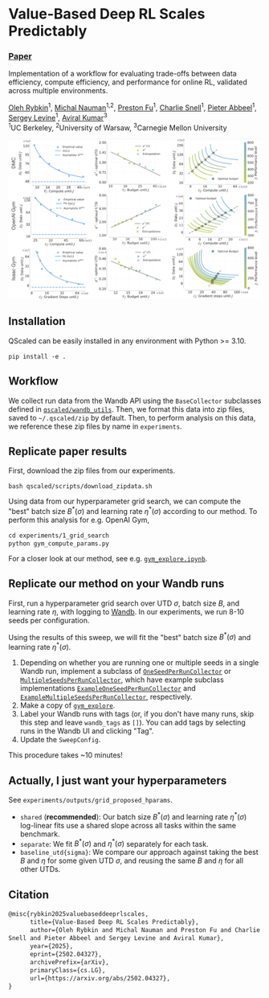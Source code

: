 # Value-Based Deep RL Scales Predictably
### [Paper](https://arxiv.org/abs/2502.04327)

Implementation of a workflow for evaluating trade-offs between data efficiency,
compute efficiency, and performance for online RL, validated across multiple
environments.

 [Oleh Rybkin](https://people.eecs.berkeley.edu/~oleh/)<sup>1</sup>,
 [Michal Nauman](https://scholar.google.com/citations?user=GnEVRtQAAAAJ&hl=en)<sup>1,2</sup>,
 [Preston Fu](https://prestonfu.com/)<sup>1</sup>,
 [Charlie Snell](https://sea-snell.github.io/)<sup>1</sup>,
 [Pieter Abbeel](https://people.eecs.berkeley.edu/~pabbeel/)<sup>1</sup>,
 [Sergey Levine](https://people.eecs.berkeley.edu/~svlevine/)<sup>1</sup>,
 [Aviral Kumar](https://aviralkumar2907.github.io/)<sup>3</sup> <br>
 <sup>1</sup>UC Berkeley, <sup>2</sup>University of Warsaw, <sup>3</sup>Carnegie Mellon University

<img src='assets/scaling.png'/>

## Installation

QScaled can be easily installed in any environment with Python >= 3.10.
```
pip install -e .
```

## Workflow

We collect run data from the Wandb API using the `BaseCollector` subclasses
defined in [`qscaled/wandb_utils`](qscaled/wandb_utils). Then, we format this
data into zip files, saved to `~/.qscaled/zip` by default. Then, to perform
analysis on this data, we reference these zip files by name in `experiments`.


## Replicate paper results

First, download the zip files from our experiments.
```
bash qscaled/scripts/download_zipdata.sh
```

Using data from our hyperparameter grid search, we can compute the "best" batch 
size $B^* (\sigma)$ and learning rate $\eta^* (\sigma)$ according to our method.
To perform this analysis for e.g. OpenAI Gym,
```
cd experiments/1_grid_search
python gym_compute_params.py
```
For a closer look at our method, see e.g. [`gym_explore.ipynb`](experiments/1_grid_search/gym_explore.ipynb).


## Replicate our method on your Wandb runs

First, run a hyperparameter grid search over UTD $\sigma$, batch size $B$, 
and learning rate $\eta$, with logging to [Wandb](https://wandb.ai/).
In our experiments, we run 8-10 seeds per configuration.

Using the results of this sweep, we will fit the "best" batch size $B^* (\sigma)$ 
and learning rate $\eta^* (\sigma)$.

1. Depending on whether you are running one or multiple seeds
   in a single Wandb run, implement a subclass of
   [`OneSeedPerRunCollector`](qscaled/wandb_utils/one_seed_per_run.py) or 
   [`MultipleSeedsPerRunCollector`](qscaled/wandb_utils/multiple_seeds_per_run.py),
   which have example subclass implementations
   [`ExampleOneSeedPerRunCollector`](qscaled/wandb_utils/one_seed_per_run.py)
   and [`ExampleMultipleSeedsPerRunCollector`](qscaled/wandb_utils/multiple_seeds_per_run.py), 
   respectively.
2. Make a copy of [`gym_explore`](experiments/1_grid_search/gym_explore.py).
3. Label your Wandb runs with tags (or, if you don't have many runs,
   skip this step and leave `wandb_tags` as `[]`). You can add tags by 
   selecting runs in the Wandb UI and clicking "Tag".
4. Update the `SweepConfig`.

This procedure takes ~10 minutes!


## Actually, I just want your hyperparameters

See `experiments/outputs/grid_proposed_hparams`. 
* `shared` (**recommended**): Our batch size $B^*(\sigma)$ and learning rate 
  $\eta^*(\sigma)$ log-linear fits use a shared slope across all tasks within 
  the same benchmark.
* `separate`: We fit $B^*(\sigma)$ and $\eta^*(\sigma)$ separately for each task.
* `baseline_utd{sigma}`: We compare our approach against taking the best $B$ and $\eta$
  for some given UTD $\sigma$, and reusing the same $B$ and $\eta$ for all other
  UTDs.


## Citation
```
@misc{rybkin2025valuebaseddeeprlscales,
      title={Value-Based Deep RL Scales Predictably}, 
      author={Oleh Rybkin and Michal Nauman and Preston Fu and Charlie Snell and Pieter Abbeel and Sergey Levine and Aviral Kumar},
      year={2025},
      eprint={2502.04327},
      archivePrefix={arXiv},
      primaryClass={cs.LG},
      url={https://arxiv.org/abs/2502.04327}, 
}
```